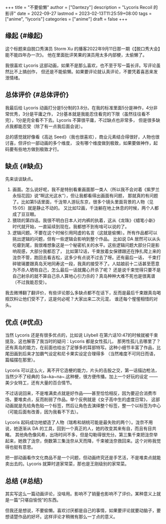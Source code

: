 +++
title = "不要偷懒"
author = ["Dantezy"]
description = "Lycoris Recoil 的影评"
date = 2022-09-27
lastmod = 2023-02-13T11:25:59+08:00
tags = ["anime", "lycoris"]
categories = ["anime"]
draft = false
+++

## 缘起 {#缘起}

这个标题来自脱口秀演员 Storm Xu 的播客2022年9月11日那一期《【脱口秀大会】能不能四年办一次》。
他在里面批评笑果的演员用太多内部梗，太偷懒了。

我很喜欢 Lycoris 这部动画，如果不是那么喜欢，也不至于写一篇长评。写评论虽然比不上搞创作，
但还是不能偷懒。如果要评论就认真评论，不要凭着喜恶来发泄情绪。


## 总体评价 {#总体评价}

我最后给 Lycoris 动画打分是5分制的3.8分。在我的标准里面5分是神作，4分非常优秀，3分是平庸之作，
2分基本就是我能忍住看完的下限（虽然往往看不完），1分是完全看不下去。Lycoris 不算很平庸，不过缺点也非常多，
但是很多缺点我都能忍受（除了有一点我后面会说）。

总的感觉就好像看《高达 Seed》（我也很喜欢），商业元素结合得很好，人物也很讨喜，但评价一部动画的多个维度，
没有哪个维度做到极致，如果要做神作，起码要有些地方做到极致才行。


## 缺点 {#缺点}

先来谈谈缺点。

1.  画面。怎么说好呢，我不是特别看重画面那一类人（所以我不会对着《紫罗兰永恒花园》说“啊这光这水”），但让我都看得出画面有问题，
    那就真的有问题了。比如第5话里面，千泷带人游玩东京，很多个镜头里面背景的人物（见15:05）就是静止不动的。
    又比如12画，千泷躺在地上休息的时候，两个人都成了豆豆眼。
2.  猥琐的第四话。我很不明白日本人对内裤的执着，这从《龙珠》《蜡笔小新》时代就开始，一直延续到现在。我都想不到有啥可以说的了。
3.  逻辑问题。不要在这个时候引用阿虚的名言（这就是偷懒）。所有作品都可以挑出逻辑的问题，但有一些逻辑会影响到整个作品。
    比如说 DA 居然可以从头吃瘪到尾，我很难想象这是一个秘密机关的水平。这些逻辑问题大部分只是影响观感，大部分我都忍了，
    比如第12话，千束放着女保镖跟还在挣扎爬上来的泷奈不管，跑回去看吉松，这多少有点说不过去了呀。还有最后一话，
    千束打碎玻璃要跟真岛天地同寿这一段，我真的接受不了。人姑娘前十二话甚至愿意为不杀人牺牲自己，怎么最后一话就魔心开杀了呢？
    还是说千束觉得只要不是自己射杀的就不算自己杀人算地心引力杀的？真岛种种大难不死也是很离谱（不过我能忍受）。

我去微博翻了翻评价，有些评论那么多缺点都不在话下，反而是最后千束跟真岛喝瓶饮料让他们受不了，这是何必呢？大家出来二次元混，
谁还每个惺惺相惜的对头。


## 优点 {#优点}

当然 Lycoris 还是有很多优点的，比如说 Lilybell 在第六话10:47的时候就被千束提及，这也解答了我当时的疑问：Lycoris 都是女性孤儿，
那男性孤儿去哪里了？还有真岛的能力，在前面也给出了足够多的耳部特写。这种小细节丰富了作品，比尾田画到后来才加霸气设定和尼卡果实设定合理得多
（当然难度不可同日而语，篇幅摆在那里）。

Lycoris 可以这么火，离不开它造梗的能力，片头的击股之交，第一话描边枪法，当然少不了经典的 Sa~ka~na~.这种梗，很方便传播。加上一个好玩的设定 ——
美少女特工，还有大量的百合情节。

不过话说回来，不是堆满卖点就是好作品——甚至恰恰相反，因为要迎合消费市场，要堆卖点，反而削弱了作品。举个反例就是《女子高中生的虚度日常》，
这部动画就是先给角色贴一个标签，然后让角色去演绎整个标签，整一个以标签为中心（可能后面有改善，因为我看不下去）。

Lycoris 起码成功地塑造了人物（瑞希和胡桃可能是最失败的两个）。泷奈不用说，她逐渐从 DA 的工具，回到一个真正的人，她的改变其来有自，而且有目共睹。
其他角色像风希，出场时间不多，但是勾勒得很充分。第三集千束把泷奈举起来，她救了泷奈，倒数第三集泷奈从天而降，千束被泷奈救回来。这个对称我觉得也挺有意思。

把一部动画看作文化商品不是一个问题，但动画终究还是手艺活，不是堆卖点就能卖出去的。Lycoris 就算时道家常菜，那也是王刚级别的家常菜。


## 总结 {#总结}

其实写这么一篇动画评论，没啥用。影响不了销量也影响不了评价。某种意义上就是一篇“只堪自愉悦”的东西。

但我还是想说，不要偷懒。喜欢讨厌都是自己的事情，如果要评论就要动脑子，要想请楚作品的好坏。这样评论才稍微有那么一丁点的意义。